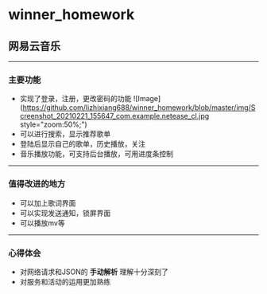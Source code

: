 # winner_homework

## 网易云音乐

----

### 主要功能
  * 实现了登录，注册，更改密码的功能
  ![Image](https://github.com/lizhixiang688/winner_homework/blob/master/img/Screenshot_20210221_155647_com.example.netease_cl.jpg style="zoom:50%;")
  * 可以进行搜索，显示推荐歌单
  * 登陆后显示自己的歌单，历史播放，关注
  * 音乐播放功能，可支持后台播放，可用进度条控制

-----

### 值得改进的地方
  * 可以加上歌词界面
  * 可以实现发送通知，锁屏界面
  * 可以播放mv等
  
-----

### 心得体会
  * 对网络请求和JSON的 **手动解析** 理解十分深刻了
  * 对服务和活动的运用更加熟练
